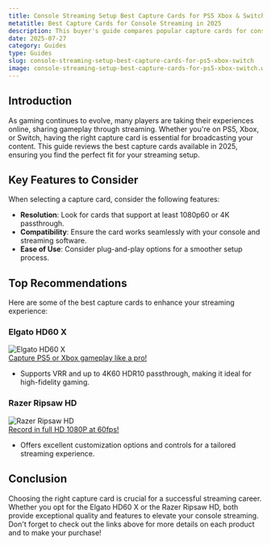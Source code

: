 ```yaml
---
title: Console Streaming Setup Best Capture Cards for PS5 Xbox & Switch
metatitle: Best Capture Cards for Console Streaming in 2025
description: This buyer's guide compares popular capture cards for console streaming, highlighting features and pricing to help gamers choose the right device.
date: 2025-07-27
category: Guides
type: Guides
slug: console-streaming-setup-best-capture-cards-for-ps5-xbox-switch
image: console-streaming-setup-best-capture-cards-for-ps5-xbox-switch.webp
---
```


## Introduction  
As gaming continues to evolve, many players are taking their experiences online, sharing gameplay through streaming. Whether you're on PS5, Xbox, or Switch, having the right capture card is essential for broadcasting your content. This guide reviews the best capture cards available in 2025, ensuring you find the perfect fit for your streaming setup.

## Key Features to Consider  
When selecting a capture card, consider the following features:  
- **Resolution**: Look for cards that support at least 1080p60 or 4K passthrough.  
- **Compatibility**: Ensure the card works seamlessly with your console and streaming software.  
- **Ease of Use**: Consider plug-and-play options for a smoother setup process.

## Top Recommendations  
Here are some of the best capture cards to enhance your streaming experience:

### Elgato HD60 X  
![Elgato HD60 X](https://www.gamestreamingsetup.com/elgato-hd60-x.jpg)  
[Capture PS5 or Xbox gameplay like a pro!](https://amzn.to/4dZtxVc)  
- Supports VRR and up to 4K60 HDR10 passthrough, making it ideal for high-fidelity gaming.

### Razer Ripsaw HD  
![Razer Ripsaw HD](https://www.gamestreamingsetup.com/razer-ripsaw-hd.jpg)  
[Record in full HD 1080P at 60fps!](https://amzn.to/448keyM)  
- Offers excellent customization options and controls for a tailored streaming experience.

## Conclusion  
Choosing the right capture card is crucial for a successful streaming career. Whether you opt for the Elgato HD60 X or the Razer Ripsaw HD, both provide exceptional quality and features to elevate your console streaming. Don't forget to check out the links above for more details on each product and to make your purchase!  
